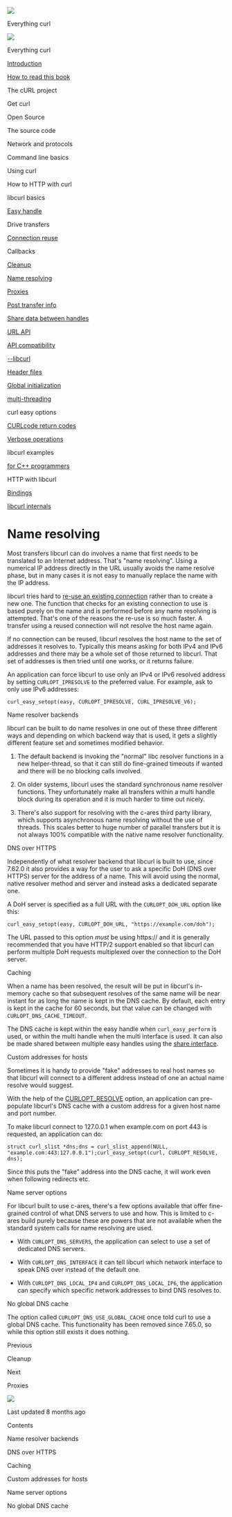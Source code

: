 <a href="../index.html" class="link-a079aa82--primary-53a25e66--logoLink-10d08504"></a>

<img src="https://gblobscdn.gitbook.com/orgs%2F-LxuH0qSm4xO9nWfEBlB%2Favatar.png?alt=media" class="image-67b14f24--avatar-1c1d03ec" />

<span class="text-4505230f--UIH400-4e41e82a--textContentFamily-49a318e1--spaceNameText-677c2969">Everything curl</span>

<a href="../index.html" class="link-a079aa82--primary-53a25e66--logoLink-10d08504"></a>

<img src="https://gblobscdn.gitbook.com/orgs%2F-LxuH0qSm4xO9nWfEBlB%2Favatar.png?alt=media" class="image-67b14f24--avatar-1c1d03ec" />

<span class="text-4505230f--UIH400-4e41e82a--textContentFamily-49a318e1--spaceNameText-677c2969">Everything curl</span>

<a href="../index.html" class="navButton-94f2579c--navButtonClickable-161b88ca"><span class="text-4505230f--UIH300-2063425d--textContentFamily-49a318e1--navButtonLabel-14a4968f">Introduction</span></a>

<a href="../how-to-read.html" class="navButton-94f2579c--navButtonClickable-161b88ca"><span class="text-4505230f--UIH300-2063425d--textContentFamily-49a318e1--navButtonLabel-14a4968f">How to read this book</span></a>

<span class="text-4505230f--UIH300-2063425d--textContentFamily-49a318e1--navButtonLabel-14a4968f">The cURL project</span>

<span class="text-4505230f--UIH300-2063425d--textContentFamily-49a318e1--navButtonLabel-14a4968f">Get curl</span>

<span class="text-4505230f--UIH300-2063425d--textContentFamily-49a318e1--navButtonLabel-14a4968f">Open Source</span>

<span class="text-4505230f--UIH300-2063425d--textContentFamily-49a318e1--navButtonLabel-14a4968f">The source code</span>

<span class="text-4505230f--UIH300-2063425d--textContentFamily-49a318e1--navButtonLabel-14a4968f">Network and protocols</span>

<span class="text-4505230f--UIH300-2063425d--textContentFamily-49a318e1--navButtonLabel-14a4968f">Command line basics</span>

<span class="text-4505230f--UIH300-2063425d--textContentFamily-49a318e1--navButtonLabel-14a4968f">Using curl</span>

<span class="text-4505230f--UIH300-2063425d--textContentFamily-49a318e1--navButtonLabel-14a4968f">How to HTTP with curl</span>

<span class="text-4505230f--UIH300-2063425d--textContentFamily-49a318e1--navButtonLabel-14a4968f">libcurl basics</span>

<a href="easyhandle.html" class="navButton-94f2579c--pageItemWithChildrenNested-2c5d8183--navButtonClickable-161b88ca"><span class="text-4505230f--UIH300-2063425d--textContentFamily-49a318e1--navButtonLabel-14a4968f">Easy handle</span></a>

<span class="text-4505230f--UIH300-2063425d--textContentFamily-49a318e1--navButtonLabel-14a4968f">Drive transfers</span>

<a href="connectionreuse.html" class="navButton-94f2579c--pageItemWithChildrenNested-2c5d8183--navButtonClickable-161b88ca"><span class="text-4505230f--UIH300-2063425d--textContentFamily-49a318e1--navButtonLabel-14a4968f">Connection reuse</span></a>

<span class="text-4505230f--UIH300-2063425d--textContentFamily-49a318e1--navButtonLabel-14a4968f">Callbacks</span>

<a href="cleanup.html" class="navButton-94f2579c--pageItemWithChildrenNested-2c5d8183--navButtonClickable-161b88ca"><span class="text-4505230f--UIH300-2063425d--textContentFamily-49a318e1--navButtonLabel-14a4968f">Cleanup</span></a>

<a href="names.html" class="navButton-94f2579c--pageItemWithChildrenNested-2c5d8183--navButtonClickable-161b88ca--navButtonOpened-6a88552e"><span class="text-4505230f--UIH300-2063425d--textContentFamily-49a318e1--navButtonLabel-14a4968f">Name resolving</span></a>

<a href="proxies.html" class="navButton-94f2579c--pageItemWithChildrenNested-2c5d8183--navButtonClickable-161b88ca"><span class="text-4505230f--UIH300-2063425d--textContentFamily-49a318e1--navButtonLabel-14a4968f">Proxies</span></a>

<a href="getinfo.html" class="navButton-94f2579c--pageItemWithChildrenNested-2c5d8183--navButtonClickable-161b88ca"><span class="text-4505230f--UIH300-2063425d--textContentFamily-49a318e1--navButtonLabel-14a4968f">Post transfer info</span></a>

<a href="sharing.html" class="navButton-94f2579c--pageItemWithChildrenNested-2c5d8183--navButtonClickable-161b88ca"><span class="text-4505230f--UIH300-2063425d--textContentFamily-49a318e1--navButtonLabel-14a4968f">Share data between handles</span></a>

<a href="url.html" class="navButton-94f2579c--pageItemWithChildrenNested-2c5d8183--navButtonClickable-161b88ca"><span class="text-4505230f--UIH300-2063425d--textContentFamily-49a318e1--navButtonLabel-14a4968f">URL API</span></a>

<a href="api.html" class="navButton-94f2579c--pageItemWithChildrenNested-2c5d8183--navButtonClickable-161b88ca"><span class="text-4505230f--UIH300-2063425d--textContentFamily-49a318e1--navButtonLabel-14a4968f">API compatibility</span></a>

<a href="libcurl.html" class="navButton-94f2579c--pageItemWithChildrenNested-2c5d8183--navButtonClickable-161b88ca"><span class="text-4505230f--UIH300-2063425d--textContentFamily-49a318e1--navButtonLabel-14a4968f">--libcurl</span></a>

<a href="headers.html" class="navButton-94f2579c--pageItemWithChildrenNested-2c5d8183--navButtonClickable-161b88ca"><span class="text-4505230f--UIH300-2063425d--textContentFamily-49a318e1--navButtonLabel-14a4968f">Header files</span></a>

<a href="globalinit.html" class="navButton-94f2579c--pageItemWithChildrenNested-2c5d8183--navButtonClickable-161b88ca"><span class="text-4505230f--UIH300-2063425d--textContentFamily-49a318e1--navButtonLabel-14a4968f">Global initialization</span></a>

<a href="threading.html" class="navButton-94f2579c--pageItemWithChildrenNested-2c5d8183--navButtonClickable-161b88ca"><span class="text-4505230f--UIH300-2063425d--textContentFamily-49a318e1--navButtonLabel-14a4968f">multi-threading</span></a>

<span class="text-4505230f--UIH300-2063425d--textContentFamily-49a318e1--navButtonLabel-14a4968f">curl easy options</span>

<a href="curlcode.html" class="navButton-94f2579c--pageItemWithChildrenNested-2c5d8183--navButtonClickable-161b88ca"><span class="text-4505230f--UIH300-2063425d--textContentFamily-49a318e1--navButtonLabel-14a4968f">CURLcode return codes</span></a>

<a href="verbose.html" class="navButton-94f2579c--pageItemWithChildrenNested-2c5d8183--navButtonClickable-161b88ca"><span class="text-4505230f--UIH300-2063425d--textContentFamily-49a318e1--navButtonLabel-14a4968f">Verbose operations</span></a>

<span class="text-4505230f--UIH300-2063425d--textContentFamily-49a318e1--navButtonLabel-14a4968f">libcurl examples</span>

<a href="cplusplus.html" class="navButton-94f2579c--pageItemWithChildrenNested-2c5d8183--navButtonClickable-161b88ca"><span class="text-4505230f--UIH300-2063425d--textContentFamily-49a318e1--navButtonLabel-14a4968f">for C++ programmers</span></a>

<span class="text-4505230f--UIH300-2063425d--textContentFamily-49a318e1--navButtonLabel-14a4968f">HTTP with libcurl</span>

<a href="../bindings.html" class="navButton-94f2579c--navButtonClickable-161b88ca"><span class="text-4505230f--UIH300-2063425d--textContentFamily-49a318e1--navButtonLabel-14a4968f">Bindings</span></a>

<a href="../internals.html" class="navButton-94f2579c--navButtonClickable-161b88ca"><span class="text-4505230f--UIH300-2063425d--textContentFamily-49a318e1--navButtonLabel-14a4968f">libcurl internals</span></a>

<a href="../bookindex.html" class="navButton-94f2579c--navButtonClickable-161b88ca"><span class="text-4505230f--UIH300-2063425d--textContentFamily-49a318e1--navButtonLabel-14a4968f"></span></a>

<a href="https://www.gitbook.com/?utm_source=content&amp;utm_medium=trademark&amp;utm_campaign=curl-1" class="reset-3c756112--trademark-a8da4b94"></a>

<span class="text-4505230f--TextH200-a3425406--textUIFamily-5ebd8e40"></span>

# <span class="text-4505230f--DisplayH900-bfb998fa--textContentFamily-49a318e1">Name resolving</span>

<span class="text-4505230f--UIH300-2063425d--textUIFamily-5ebd8e40--text-8ee2c8b2"></span>

<span class="text-4505230f--UIH300-2063425d--textUIFamily-5ebd8e40--text-8ee2c8b2"></span>

<span class="text-4505230f--TextH400-3033861f--textContentFamily-49a318e1"><span data-key="61e1e7c653624ee7a3a0241dc3ee1fca"><span data-offset-key="61e1e7c653624ee7a3a0241dc3ee1fca:0">Most transfers libcurl can do involves a name that first needs to be translated to an Internet address. That's "name resolving". Using a numerical IP address directly in the URL usually avoids the name resolve phase, but in many cases it is not easy to manually replace the name with the IP address.</span></span></span>

<span class="text-4505230f--TextH400-3033861f--textContentFamily-49a318e1"><span data-key="ad947e90d7eb425b9bab94da3caca965"><span data-offset-key="ad947e90d7eb425b9bab94da3caca965:0">libcurl tries hard to </span></span><a href="connectionreuse.html" class="link-a079aa82--primary-53a25e66--link-faf6c434"><span data-key="a51b1906f12a4e6481df26d1266dddf2"><span data-offset-key="a51b1906f12a4e6481df26d1266dddf2:0">re-use an existing connection</span></span></a><span data-key="5226ae5e10d14d33aa71b1fad8540ba5"><span data-offset-key="5226ae5e10d14d33aa71b1fad8540ba5:0"> rather than to create a new one. The function that checks for an existing connection to use is based purely on the name and is performed before any name resolving is attempted. That's one of the reasons the re-use is so much faster. A transfer using a reused connection will not resolve the host name again.</span></span></span>

<span class="text-4505230f--TextH400-3033861f--textContentFamily-49a318e1"><span data-key="a0ed2ea143334fa4ae8497d88ed928eb"><span data-offset-key="a0ed2ea143334fa4ae8497d88ed928eb:0">If no connection can be reused, libcurl resolves the host name to the set of addresses it resolves to. Typically this means asking for both IPv4 and IPv6 addresses and there may be a whole set of those returned to libcurl. That set of addresses is then tried until one works, or it returns failure.</span></span></span>

<span class="text-4505230f--TextH400-3033861f--textContentFamily-49a318e1"><span data-key="1eae7737f02a4a4cba62ac089f4d311d"><span data-offset-key="1eae7737f02a4a4cba62ac089f4d311d:0">An application can force libcurl to use only an IPv4 or IPv6 resolved address by setting </span><span data-offset-key="1eae7737f02a4a4cba62ac089f4d311d:1">`CURLOPT_IPRESOLVE`</span><span data-offset-key="1eae7737f02a4a4cba62ac089f4d311d:2"> to the preferred value. For example, ask to only use IPv6 addresses:</span></span></span>

    curl_easy_setopt(easy, CURLOPT_IPRESOLVE, CURL_IPRESOLVE_V6);

<span class="text-4505230f--HeadingH700-04e1a2a3--textContentFamily-49a318e1"><span data-key="eac429a006b048238828642873a995dc"><span data-offset-key="eac429a006b048238828642873a995dc:0">Name resolver backends</span></span></span>

<span class="text-4505230f--TextH400-3033861f--textContentFamily-49a318e1"><span data-key="aeeac7d1c63145f7af05b50fadc5c952"><span data-offset-key="aeeac7d1c63145f7af05b50fadc5c952:0">libcurl can be built to do name resolves in one out of these three different ways and depending on which backend way that is used, it gets a slightly different feature set and sometimes modified behavior.</span></span></span>

1.  <span class="text-4505230f--TextH400-3033861f--textContentFamily-49a318e1"><span data-key="ce4d3befac254024a82267806f31abcb"><span data-offset-key="ce4d3befac254024a82267806f31abcb:0">The default backend is invoking the "normal" libc resolver functions in a new helper-thread, so that it can still do fine-grained timeouts if wanted and there will be no blocking calls involved.</span></span></span>

2.  <span class="text-4505230f--TextH400-3033861f--textContentFamily-49a318e1"><span data-key="c71dd5bb73c64d0d913a6ac4b6679203"><span data-offset-key="c71dd5bb73c64d0d913a6ac4b6679203:0">On older systems, libcurl uses the standard synchronous name resolver functions. They unfortunately make all transfers within a multi handle block during its operation and it is much harder to time out nicely.</span></span></span>

3.  <span class="text-4505230f--TextH400-3033861f--textContentFamily-49a318e1"><span data-key="397862dc829145169a211487c1fea697"><span data-offset-key="397862dc829145169a211487c1fea697:0">There's also support for resolving with the c-ares third party library, which supports asynchronous name resolving without the use of threads. This scales better to huge number of parallel transfers but it is not always 100% compatible with the native name resolver functionality.</span></span></span>

<span class="text-4505230f--HeadingH600-23f228db--textContentFamily-49a318e1"><span data-key="3ad217b31ba9421fa92d95d74254a7f6"><span data-offset-key="3ad217b31ba9421fa92d95d74254a7f6:0">DNS over HTTPS</span></span></span>

<span class="text-4505230f--TextH400-3033861f--textContentFamily-49a318e1"><span data-key="86ededacc55d4e5eadbe0500f17be354"><span data-offset-key="86ededacc55d4e5eadbe0500f17be354:0">Independently of what resolver backend that libcurl is built to use, since 7.62.0 it also provides a way for the user to ask a specific DoH (DNS over HTTPS) server for the address of a name. This will avoid using the normal, native resolver method and server and instead asks a dedicated separate one.</span></span></span>

<span class="text-4505230f--TextH400-3033861f--textContentFamily-49a318e1"><span data-key="da14bc13da4d4295b799ff8a6fc73661"><span data-offset-key="da14bc13da4d4295b799ff8a6fc73661:0">A DoH server is specified as a full URL with the </span><span data-offset-key="da14bc13da4d4295b799ff8a6fc73661:1">`CURLOPT_DOH_URL`</span><span data-offset-key="da14bc13da4d4295b799ff8a6fc73661:2"> option like this:</span></span></span>

    curl_easy_setopt(easy, CURLOPT_DOH_URL, "https://example.com/doh");

<span class="text-4505230f--TextH400-3033861f--textContentFamily-49a318e1"><span data-key="efcb2898bf994a218fd29a16e886dba3"><span data-offset-key="efcb2898bf994a218fd29a16e886dba3:0">The URL passed to this option </span><span data-offset-key="efcb2898bf994a218fd29a16e886dba3:1">_must_</span><span data-offset-key="efcb2898bf994a218fd29a16e886dba3:2"> be using https:// and it is generally recommended that you have HTTP/2 support enabled so that libcurl can perform multiple DoH requests multiplexed over the connection to the DoH server.</span></span></span>

<span class="text-4505230f--HeadingH700-04e1a2a3--textContentFamily-49a318e1"><span data-key="84e36321aefc40059d5ee919619b5a0c"><span data-offset-key="84e36321aefc40059d5ee919619b5a0c:0">Caching</span></span></span>

<span class="text-4505230f--TextH400-3033861f--textContentFamily-49a318e1"><span data-key="6754af8dfa8246b59caff5e0d027980a"><span data-offset-key="6754af8dfa8246b59caff5e0d027980a:0">When a name has been resolved, the result will be put in libcurl's in-memory cache so that subsequent resolves of the same name will be near instant for as long the name is kept in the DNS cache. By default, each entry is kept in the cache for 60 seconds, but that value can be changed with </span><span data-offset-key="6754af8dfa8246b59caff5e0d027980a:1">`CURLOPT_DNS_CACHE_TIMEOUT`</span><span data-offset-key="6754af8dfa8246b59caff5e0d027980a:2">.</span></span></span>

<span class="text-4505230f--TextH400-3033861f--textContentFamily-49a318e1"><span data-key="2c32cba680b042a1aff6b01a7382d8f9"><span data-offset-key="2c32cba680b042a1aff6b01a7382d8f9:0">The DNS cache is kept within the easy handle when </span><span data-offset-key="2c32cba680b042a1aff6b01a7382d8f9:1">`curl_easy_perform`</span><span data-offset-key="2c32cba680b042a1aff6b01a7382d8f9:2"> is used, or within the multi handle when the multi interface is used. It can also be made shared between multiple easy handles using the </span></span><a href="sharing.html" class="link-a079aa82--primary-53a25e66--link-faf6c434"><span data-key="775975619c6b4ababbe44e4c0965ffd0"><span data-offset-key="775975619c6b4ababbe44e4c0965ffd0:0">share interface</span></span></a><span data-key="a667fe8ccb194580b020693698ca1815"><span data-offset-key="a667fe8ccb194580b020693698ca1815:0">.</span></span></span>

<span class="text-4505230f--HeadingH700-04e1a2a3--textContentFamily-49a318e1"><span data-key="1a164edc73604f56bd8c9d8d9f9df10b"><span data-offset-key="1a164edc73604f56bd8c9d8d9f9df10b:0">Custom addresses for hosts</span></span></span>

<span class="text-4505230f--TextH400-3033861f--textContentFamily-49a318e1"><span data-key="ee5c10e94eda43888c3da1639fcabefa"><span data-offset-key="ee5c10e94eda43888c3da1639fcabefa:0">Sometimes it is handy to provide "fake" addresses to real host names so that libcurl will connect to a different address instead of one an actual name resolve would suggest.</span></span></span>

<span class="text-4505230f--TextH400-3033861f--textContentFamily-49a318e1"><span data-key="689b1860671a4649b57b787edbf11b26"><span data-offset-key="689b1860671a4649b57b787edbf11b26:0">With the help of the </span></span><a href="https://curl.se/libcurl/c/CURLOPT_RESOLVE.html" class="link-a079aa82--primary-53a25e66--link-faf6c434"><span data-key="c4a960d2c8ab469aa9f54498e4a8c786"><span data-offset-key="c4a960d2c8ab469aa9f54498e4a8c786:0">CURLOPT_RESOLVE</span></span></a><span data-key="1b1d59db160c41d5bde2c9912b0c496b"><span data-offset-key="1b1d59db160c41d5bde2c9912b0c496b:0"> option, an application can pre-populate libcurl's DNS cache with a custom address for a given host name and port number.</span></span></span>

<span class="text-4505230f--TextH400-3033861f--textContentFamily-49a318e1"><span data-key="7e1656a5759f4359808d324563fe655e"><span data-offset-key="7e1656a5759f4359808d324563fe655e:0">To make libcurl connect to 127.0.0.1 when example.com on port 443 is requested, an application can do:</span></span></span>

    struct curl_slist *dns;dns = curl_slist_append(NULL, "example.com:443:127.0.0.1");curl_easy_setopt(curl, CURLOPT_RESOLVE, dns);

<span class="text-4505230f--TextH400-3033861f--textContentFamily-49a318e1"><span data-key="2c4520d146c44bb38a73cc7e6db2f010"><span data-offset-key="2c4520d146c44bb38a73cc7e6db2f010:0">Since this puts the "fake" address into the DNS cache, it will work even when following redirects etc.</span></span></span>

<span class="text-4505230f--HeadingH700-04e1a2a3--textContentFamily-49a318e1"><span data-key="02297959637a4216a53b180945dd268a"><span data-offset-key="02297959637a4216a53b180945dd268a:0">Name server options</span></span></span>

<span class="text-4505230f--TextH400-3033861f--textContentFamily-49a318e1"><span data-key="12c1f9e85d104b049d518f57fbe11474"><span data-offset-key="12c1f9e85d104b049d518f57fbe11474:0">For libcurl built to use c-ares, there's a few options available that offer fine-grained control of what DNS servers to use and how. This is limited to c-ares build purely because these are powers that are not available when the standard system calls for name resolving are used.</span></span></span>

- <span class="text-4505230f--TextH400-3033861f--textContentFamily-49a318e1"><span data-key="74a9d860b1604da8bd05eff8c2b1612c"><span data-offset-key="74a9d860b1604da8bd05eff8c2b1612c:0">With </span><span data-offset-key="74a9d860b1604da8bd05eff8c2b1612c:1">`CURLOPT_DNS_SERVERS`</span><span data-offset-key="74a9d860b1604da8bd05eff8c2b1612c:2">, the application can select to use a set of dedicated DNS servers.</span></span></span>

- <span class="text-4505230f--TextH400-3033861f--textContentFamily-49a318e1"><span data-key="a44bda2568164b68b3279b6b956dac63"><span data-offset-key="a44bda2568164b68b3279b6b956dac63:0">With </span><span data-offset-key="a44bda2568164b68b3279b6b956dac63:1">`CURLOPT_DNS_INTERFACE`</span><span data-offset-key="a44bda2568164b68b3279b6b956dac63:2"> it can tell libcurl which network interface to speak DNS over instead of the default one.</span></span></span>

- <span class="text-4505230f--TextH400-3033861f--textContentFamily-49a318e1"><span data-key="ead26625de944aac8b6912f5015ca7af"><span data-offset-key="ead26625de944aac8b6912f5015ca7af:0">With </span><span data-offset-key="ead26625de944aac8b6912f5015ca7af:1">`CURLOPT_DNS_LOCAL_IP4`</span><span data-offset-key="ead26625de944aac8b6912f5015ca7af:2"> and </span><span data-offset-key="ead26625de944aac8b6912f5015ca7af:3">`CURLOPT_DNS_LOCAL_IP6`</span><span data-offset-key="ead26625de944aac8b6912f5015ca7af:4">, the application can specify which specific network addresses to bind DNS resolves to.</span></span></span>

<span class="text-4505230f--HeadingH700-04e1a2a3--textContentFamily-49a318e1"><span data-key="44c612086aa14a6dbdf973bc89dc322c"><span data-offset-key="44c612086aa14a6dbdf973bc89dc322c:0">No global DNS cache</span></span></span>

<span class="text-4505230f--TextH400-3033861f--textContentFamily-49a318e1"><span data-key="e9145074ddd244989a2c0d6ab326ca64"><span data-offset-key="e9145074ddd244989a2c0d6ab326ca64:0">The option called </span><span data-offset-key="e9145074ddd244989a2c0d6ab326ca64:1">`CURLOPT_DNS_USE_GLOBAL_CACHE`</span><span data-offset-key="e9145074ddd244989a2c0d6ab326ca64:2"> once told curl to use a global DNS cache. This functionality has been removed since 7.65.0, so while this option still exists it does nothing.</span></span></span>

<a href="cleanup.html" class="reset-3c756112--card-6570f064--whiteCard-fff091a4--cardPrevious-56a5e674"></a>

<span class="text-4505230f--TextH200-a3425406--textContentFamily-49a318e1">Previous</span>

<span class="text-4505230f--UIH400-4e41e82a--textContentFamily-49a318e1">Cleanup</span>

<a href="proxies.html" class="reset-3c756112--card-6570f064--whiteCard-fff091a4--cardNext-19241c42"></a>

<span class="text-4505230f--TextH200-a3425406--textContentFamily-49a318e1">Next</span>

<span class="text-4505230f--UIH400-4e41e82a--textContentFamily-49a318e1">Proxies</span>

<img src="https://avatars.githubusercontent.com/u/66654881?v=4" class="image-67b14f24--avatar-1c1d03ec" />

<span class="text-4505230f--TextH200-a3425406--textContentFamily-49a318e1">Last updated 8 months ago</span>

<span class="text-4505230f--UIH300-2063425d--textUIFamily-5ebd8e40"></span>

<span class="text-4505230f--InfoH100-1e92e1d1--textContentFamily-49a318e1">Contents</span>

<a href="names.html#name-resolver-backends" class="reset-3c756112--menuItem-aa02f6ec--menuItemLight-757d5235--menuItemInline-173bdf97--pageTocItem-f4427024"></a>

<span class="text-4505230f--UIH300-2063425d--textContentFamily-49a318e1"><span class="text-4505230f--UIH200-50ead35f--textContentFamily-49a318e1">Name resolver backends</span></span>

<a href="names.html#dns-over-https" class="reset-3c756112--menuItem-aa02f6ec--menuItemLight-757d5235--menuItemInline-173bdf97--pageTocItem-f4427024"></a>

<span class="text-4505230f--UIH300-2063425d--textContentFamily-49a318e1"><span class="text-4505230f--UIH200-50ead35f--textContentFamily-49a318e1--pageTocLinkH2-2294976c">DNS over HTTPS</span></span>

<a href="names.html#caching" class="reset-3c756112--menuItem-aa02f6ec--menuItemLight-757d5235--menuItemInline-173bdf97--pageTocItem-f4427024"></a>

<span class="text-4505230f--UIH300-2063425d--textContentFamily-49a318e1"><span class="text-4505230f--UIH200-50ead35f--textContentFamily-49a318e1">Caching</span></span>

<a href="names.html#custom-addresses-for-hosts" class="reset-3c756112--menuItem-aa02f6ec--menuItemLight-757d5235--menuItemInline-173bdf97--pageTocItem-f4427024"></a>

<span class="text-4505230f--UIH300-2063425d--textContentFamily-49a318e1"><span class="text-4505230f--UIH200-50ead35f--textContentFamily-49a318e1">Custom addresses for hosts</span></span>

<a href="names.html#name-server-options" class="reset-3c756112--menuItem-aa02f6ec--menuItemLight-757d5235--menuItemInline-173bdf97--pageTocItem-f4427024"></a>

<span class="text-4505230f--UIH300-2063425d--textContentFamily-49a318e1"><span class="text-4505230f--UIH200-50ead35f--textContentFamily-49a318e1">Name server options</span></span>

<a href="names.html#no-global-dns-cache" class="reset-3c756112--menuItem-aa02f6ec--menuItemLight-757d5235--menuItemInline-173bdf97--pageTocItem-f4427024"></a>

<span class="text-4505230f--UIH300-2063425d--textContentFamily-49a318e1"><span class="text-4505230f--UIH200-50ead35f--textContentFamily-49a318e1">No global DNS cache</span></span>
